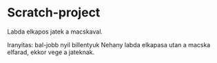 # Scratch-project
Labda elkapos jatek a macskaval.

Iranyitas: bal-jobb nyil billentyuk
Nehany labda elkapasa utan a macska elfarad, ekkor vege a jateknak.
